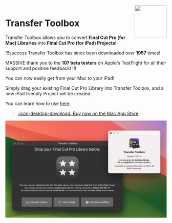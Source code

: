 <img class="rightLogo" src="https://transfertoolbox.io/static/logo.png" align="right" style="width: 100px !important; height: 100px !important;" />

# Transfer Toolbox

Transfer Toolbox allows you to convert **Final Cut Pro (for Mac) Libraries** into **Final Cut Pro (for iPad) Projects**!

!!!success
Transfer Toolbox has since been downloaded over **1957** times!

MASSIVE thank you to the **107 beta testers** on Apple's TestFlight for all their support and positive feedback!
!!!

You can now easily get from your Mac to your iPad!

Simply drag your existing Final Cut Pro Library into Transfer Toolbox, and a new iPad friendly Project will be created.

You can learn how to use [here](/how-to-use/).

> [:icon-desktop-download: Buy now on the Mac App Store](/buy/)

![](static/transfer-toolbox-about.jpg)